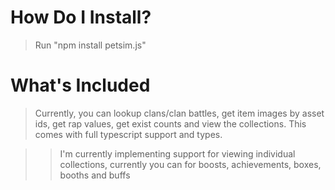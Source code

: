 # How Do I Install?

> Run "npm install petsim.js"

# What's Included

> Currently, you can lookup clans/clan battles, get item images by asset ids, get rap values, get exist counts and view the collections. This comes with full typescript support and types.

> > I'm currently implementing support for viewing individual collections, currently you can for boosts, achievements, boxes, booths and buffs
